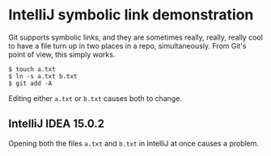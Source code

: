 # IntelliJ symbolic link demonstration

Git supports symbolic links, and they are sometimes really, really, really cool to have a file turn up in two places in a repo, simultaneously. From Git's point of view, this simply works.

```
$ touch a.txt
$ ln -s a.txt b.txt
$ git add -A
```

Editing either `a.txt` or `b.txt` causes both to change.

## IntelliJ IDEA 15.0.2

Opening both the files `a.txt` and `b.txt` in IntelliJ at once causes a problem.

